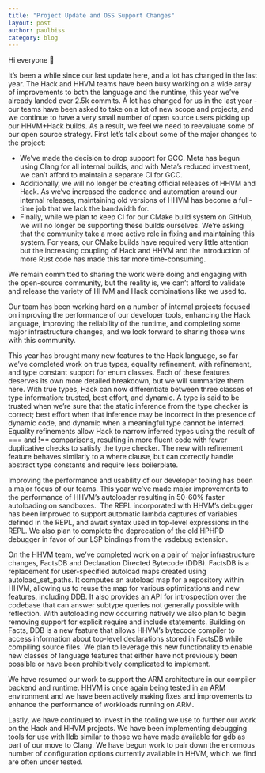 ```yaml
---
title: "Project Update and OSS Support Changes"
layout: post
author: paulbiss
category: blog
---
```


Hi everyone 👋

It’s been a while since our last update here, and a lot has changed in the last year. The Hack and HHVM teams have been busy working on a wide array of improvements to both the language and the runtime, this year we’ve already landed over 2.5k commits. A lot has changed for us in the last year - our teams have been asked to take on a lot of new scope and projects, and we continue to have a very small number of open source users picking up our HHVM+Hack builds. As a result, we feel we need to reevaluate some of our open source strategy. First let’s talk about some of the major changes to the project:

  * We’ve made the decision to drop support for GCC. Meta has begun using Clang for all internal builds, and with Meta’s reduced investment, we can’t afford to maintain a separate CI for GCC.
  * Additionally, we will no longer be creating official releases of HHVM and Hack. As we’ve increased the cadence and automation around our internal releases, maintaining old versions of HHVM has become a full-time job that we lack the bandwidth for.
  * Finally, while we plan to keep CI for our CMake build system on GitHub, we will no longer be supporting these builds ourselves. We’re asking that the community take a more active role in fixing and maintaining this system. For years, our CMake builds have required very little attention but the increasing coupling of Hack and HHVM and the introduction of more Rust code has made this far more time-consuming.

We remain committed to sharing the work we’re doing and engaging with the open-source community, but the reality is, we can’t afford to validate and release the variety of HHVM and Hack combinations like we used to. 

Our team has been working hard on a number of internal projects focused on improving the performance of our developer tools, enhancing the Hack language, improving the reliability of the runtime, and completing some major infrastructure changes, and we look forward to sharing those wins with this community.

This year has brought many new features to the Hack language, so far we’ve completed work on true types, equality refinement, with refinement, and type constant support for enum classes. Each of these features deserves its own more detailed breakdown, but we will summarize them here. With true types, Hack can now differentiate between three classes of type information: trusted, best effort, and dynamic. A type is said to be trusted when we’re sure that the static inference from the type checker is correct; best effort when that inference may be incorrect in the presence of dynamic code, and dynamic when a meaningful type cannot be inferred.  Equality refinements allow Hack to narrow inferred types using the result of === and !== comparisons, resulting in more fluent code with fewer duplicative checks to satisfy the type checker. The new with refinement feature behaves similarly to a where clause, but can correctly handle abstract type constants and require less boilerplate.

Improving the performance and usability of our developer tooling has been a major focus of our teams. This year we’ve made major improvements to the performance of HHVM’s autoloader resulting in 50-60% faster autoloading on sandboxes.  The REPL incorporated with HHVM’s debugger has been improved to support automatic lambda captures of variables defined in the REPL, and await syntax used in top-level expressions in the REPL. We also plan to complete the deprecation of the old HPHPD debugger in favor of our LSP bindings from the vsdebug extension.

On the HHVM team, we’ve completed work on a pair of major infrastructure changes, FactsDB and Declaration Directed Bytecode (DDB). FactsDB is a replacement for user-specified autoload maps created using autoload_set_paths. It computes an autoload map for a repository within HHVM, allowing us to reuse the map for various optimizations and new features, including DDB. It also provides an API for introspection over the codebase that can answer subtype queries not generally possible with reflection. With autoloading now occurring natively we also plan to begin removing support for explicit require and include statements. Building on Facts, DDB is a new feature that allows HHVM’s bytecode compiler to access information about top-level declarations stored in FactsDB while compiling source files. We plan to leverage this new functionality to enable new classes of language features that either have not previously been possible or have been prohibitively complicated to implement.

We have resumed our work to support the ARM architecture in our compiler backend and runtime. HHVM is once again being tested in an ARM environment and we have been actively making fixes and improvements to enhance the performance of workloads running on ARM.

Lastly, we have continued to invest in the tooling we use to further our work on the Hack and HHVM projects. We have been implementing debugging tools for use with lldb similar to those we have made available for gdb as part of our move to Clang. We have begun work to pair down the enormous number of configuration options currently available in HHVM, which we find are often under tested.

